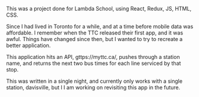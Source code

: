 This was a project done for Lambda School, using React, Redux, JS, HTML, CSS.

Since I had lived in Toronto for a while, and at a time before mobile data was affordable.
I remember when the TTC released their first app, and it was awful.
Things have changed since then, but I wanted to try to recreate a better application.

This application hits an API, gttps://myttc.ca/, pushes through a station name, and returns the next two bus times for each line serviced by that stop.

This was written in a single night, and currently only works with a single station, davisville, but I I am working on revisiting this app in the future.
